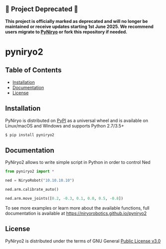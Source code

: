 ## 🚨 **Project Deprecated** 🚨

**This project is officially marked as deprecated and will no longer be maintained or receive updates starting 1st June 2025. We recommend users migrate to [PyNiryo](https://github.com/NiryoRobotics/pyniryo) or fork this repository if needed.**

# pyniryo2

## Table of Contents
- [Installation](#installation)
- [Documentation](#documentation)
- [License](#license)

## Installation

PyNiryo is distributed on [PyPI](https://pypi.org) as a universal
wheel and is available on Linux/macOS and Windows and supports
Python 2.7/3.5+

```bash
$ pip install pyniryo2
```

## Documentation

PyNiryo2 allows to write simple script in Python in order to control Ned

```python
from pyniryo2 import *

ned = NiryoRobot("10.10.10.10")

ned.arm.calibrate_auto()

ned.arm.move_joints([0.2, -0.3, 0.1, 0.0, 0.5, -0.8])
```

To see more examples or learn more about the available functions, full documentation is available at https://niryorobotics.github.io/pyniryo2

License
-------

PyNiryo2 is distributed under the terms of GNU General [Public License v3.0](https://choosealicense.com/licenses/gpl-3.0)